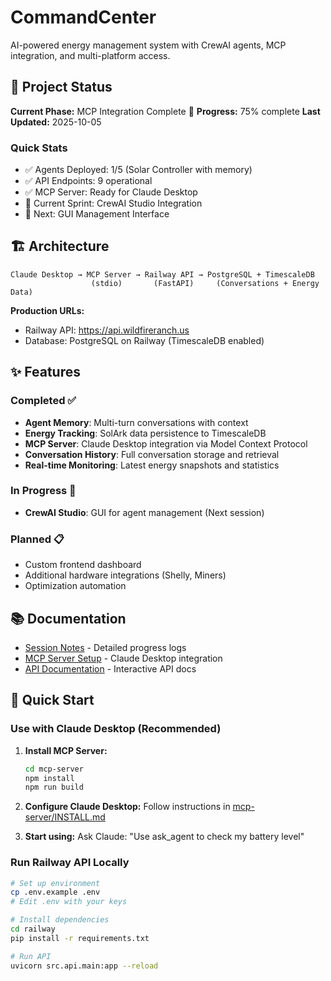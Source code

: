 # CommandCenter

AI-powered energy management system with CrewAI agents, MCP integration, and multi-platform access.

## 🎯 Project Status

**Current Phase:** MCP Integration Complete 🎉
**Progress:** 75% complete
**Last Updated:** 2025-10-05

### Quick Stats
- ✅ Agents Deployed: 1/5 (Solar Controller with memory)
- ✅ API Endpoints: 9 operational
- ✅ MCP Server: Ready for Claude Desktop
- 🔄 Current Sprint: CrewAI Studio Integration
- 📅 Next: GUI Management Interface

## 🏗️ Architecture

```
Claude Desktop → MCP Server → Railway API → PostgreSQL + TimescaleDB
                  (stdio)       (FastAPI)     (Conversations + Energy Data)
```

**Production URLs:**
- Railway API: https://api.wildfireranch.us
- Database: PostgreSQL on Railway (TimescaleDB enabled)

## ✨ Features

### Completed ✅
- **Agent Memory**: Multi-turn conversations with context
- **Energy Tracking**: SolArk data persistence to TimescaleDB
- **MCP Server**: Claude Desktop integration via Model Context Protocol
- **Conversation History**: Full conversation storage and retrieval
- **Real-time Monitoring**: Latest energy snapshots and statistics

### In Progress 🔄
- **CrewAI Studio**: GUI for agent management (Next session)

### Planned 📋
- Custom frontend dashboard
- Additional hardware integrations (Shelly, Miners)
- Optimization automation

## 📚 Documentation

- [Session Notes](docs/sessions/) - Detailed progress logs
- [MCP Server Setup](mcp-server/INSTALL.md) - Claude Desktop integration
- [API Documentation](https://api.wildfireranch.us/docs) - Interactive API docs

## 🚀 Quick Start

### Use with Claude Desktop (Recommended)

1. **Install MCP Server:**
   ```bash
   cd mcp-server
   npm install
   npm run build
   ```

2. **Configure Claude Desktop:**
   Follow instructions in [mcp-server/INSTALL.md](mcp-server/INSTALL.md)

3. **Start using:**
   Ask Claude: "Use ask_agent to check my battery level"

### Run Railway API Locally

```bash
# Set up environment
cp .env.example .env
# Edit .env with your keys

# Install dependencies
cd railway
pip install -r requirements.txt

# Run API
uvicorn src.api.main:app --reload
